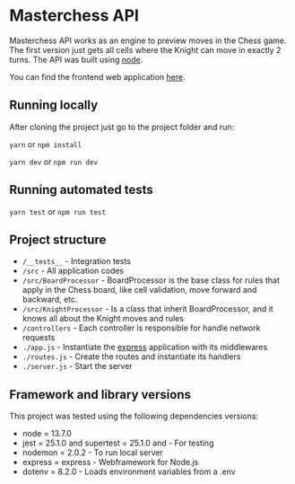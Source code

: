 
# Masterchess API

Masterchess API works as an engine to preview moves in the Chess game. The first version just gets all cells where the Knight can move in exactly 2 turns. The API was built using [node](https://nodejs.org).

You can find the frontend web application [here](https://github.com/rayashi/masterchess).

## Running locally

After cloning the project just go to the project folder and run:

```yarn``` or ```npm install```

```yarn dev``` or ```npm run dev```

## Running automated tests

```yarn test``` or ```npm run test```

## Project structure

* `/__tests__` - Integration tests
* `/src` - All application codes
* `/src/BoardProcessor` - BoardProcessor is the base class for rules that apply in the Chess board, like cell validation, move forward and backward, etc.
* `/src/KnightProcessor` - Is a class that inherit BoardProcessor, and it knows all about the Knight moves and rules
* `/controllers` - Each controller is responsible for handle network requests
* `./app.js` - Instantiate the [express](https://expressjs.com/) application with its middlewares
* `./routes.js` - Create the routes and instantiate its handlers
* `./server.js` - Start the server


## Framework and library versions

This project was tested using the following dependencies versions:

* node = 13.7.0
* jest = 25.1.0 and supertest = 25.1.0 and  - For testing
* nodemon = 2.0.2 - To run local server
* express = express - Webframework for Node.js
* dotenv = 8.2.0 - Loads environment variables from a .env